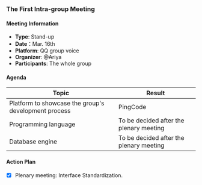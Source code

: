 ### The First Intra-group Meeting

#### Meeting Information
- **Type**: Stand-up
- **Date**：Mar. 16th
- **Platform**: QQ group voice
- **Organizer**: @Ariya
- **Participants**: The whole group

#### Agenda
|Topic|Result|
|-|-|
|Platform to showcase the group's development process|PingCode|
|Programming language|To be decided after the plenary meeting|
|Database engine|To be decided after the plenary meeting|

#### Action Plan
- [x] Plenary meeting: Interface Standardization.
